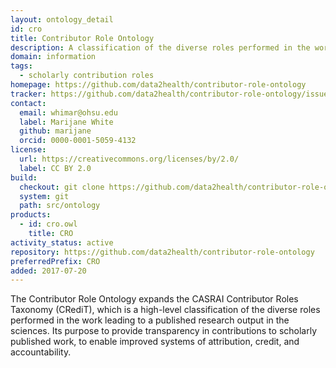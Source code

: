 ```yaml
---
layout: ontology_detail
id: cro
title: Contributor Role Ontology
description: A classification of the diverse roles performed in the work leading to a published research output in the sciences. Its purpose to provide transparency in contributions to scholarly published work, to enable improved systems of attribution, credit, and accountability.
domain: information
tags:
  - scholarly contribution roles
homepage: https://github.com/data2health/contributor-role-ontology
tracker: https://github.com/data2health/contributor-role-ontology/issues
contact:
  email: whimar@ohsu.edu
  label: Marijane White
  github: marijane
  orcid: 0000-0001-5059-4132
license:
  url: https://creativecommons.org/licenses/by/2.0/
  label: CC BY 2.0
build:
  checkout: git clone https://github.com/data2health/contributor-role-ontology.git
  system: git
  path: src/ontology
products:
  - id: cro.owl
    title: CRO
activity_status: active
repository: https://github.com/data2health/contributor-role-ontology
preferredPrefix: CRO
added: 2017-07-20
---
```


The Contributor Role Ontology expands the CASRAI Contributor Roles Taxonomy (CRediT), which is a high-level classification of the diverse roles performed in the work leading to a published research output in the sciences. Its purpose to provide transparency in contributions to scholarly published work, to enable improved systems of attribution, credit, and accountability.
